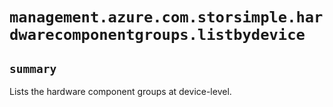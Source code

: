 # `management.azure.com.storsimple.hardwarecomponentgroups.listbydevice`

## `summary`
Lists the hardware component groups at device-level.


